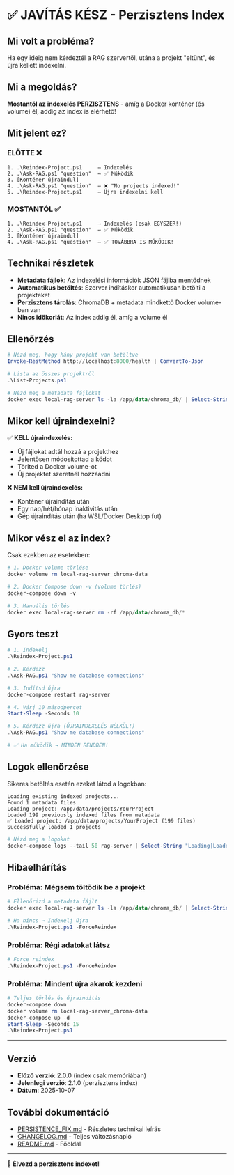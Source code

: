 # ✅ JAVÍTÁS KÉSZ - Perzisztens Index

## Mi volt a probléma?

Ha egy ideig nem kérdeztél a RAG szervertől, utána a projekt "eltűnt", és újra kellett indexelni.

## Mi a megoldás?

**Mostantól az indexelés PERZISZTENS** - amíg a Docker konténer (és volume) él, addig az index is elérhető!

## Mit jelent ez?

### ELŐTTE ❌
```
1. .\Reindex-Project.ps1     → Indexelés
2. .\Ask-RAG.ps1 "question"  → ✅ Működik
3. [Konténer újraindul]
4. .\Ask-RAG.ps1 "question"  → ❌ "No projects indexed!"
5. .\Reindex-Project.ps1     → Újra indexelni kell
```

### MOSTANTÓL ✅
```
1. .\Reindex-Project.ps1     → Indexelés (csak EGYSZER!)
2. .\Ask-RAG.ps1 "question"  → ✅ Működik
3. [Konténer újraindul]
4. .\Ask-RAG.ps1 "question"  → ✅ TOVÁBBRA IS MŰKÖDIK!
```

## Technikai részletek

- **Metadata fájlok**: Az indexelési információk JSON fájlba mentődnek
- **Automatikus betöltés**: Szerver indításkor automatikusan betölti a projekteket
- **Perzisztens tárolás**: ChromaDB + metadata mindkettő Docker volume-ban van
- **Nincs időkorlát**: Az index addig él, amíg a volume él

## Ellenőrzés

```powershell
# Nézd meg, hogy hány projekt van betöltve
Invoke-RestMethod http://localhost:8000/health | ConvertTo-Json

# Lista az összes projektről
.\List-Projects.ps1

# Nézd meg a metadata fájlokat
docker exec local-rag-server ls -la /app/data/chroma_db/ | Select-String "metadata"
```

## Mikor kell újraindexelni?

✅ **KELL újraindexelés:**
- Új fájlokat adtál hozzá a projekthez
- Jelentősen módosítottad a kódot
- Törlted a Docker volume-ot
- Új projektet szeretnél hozzáadni

❌ **NEM kell újraindexelés:**
- Konténer újraindítás után
- Egy nap/hét/hónap inaktivitás után
- Gép újraindítás után (ha WSL/Docker Desktop fut)

## Mikor vész el az index?

Csak ezekben az esetekben:
```powershell
# 1. Docker volume törlése
docker volume rm local-rag-server_chroma-data

# 2. Docker Compose down -v (volume törlés)
docker-compose down -v

# 3. Manuális törlés
docker exec local-rag-server rm -rf /app/data/chroma_db/*
```

## Gyors teszt

```powershell
# 1. Indexelj
.\Reindex-Project.ps1

# 2. Kérdezz
.\Ask-RAG.ps1 "Show me database connections"

# 3. Indítsd újra
docker-compose restart rag-server

# 4. Várj 10 másodpercet
Start-Sleep -Seconds 10

# 5. Kérdezz újra (ÚJRAINDEXELÉS NÉLKÜL!)
.\Ask-RAG.ps1 "Show me database connections"

# ✅ Ha működik → MINDEN RENDBEN!
```

## Logok ellenőrzése

Sikeres betöltés esetén ezeket látod a logokban:
```
Loading existing indexed projects...
Found 1 metadata files
Loading project: /app/data/projects/YourProject
Loaded 199 previously indexed files from metadata
✅ Loaded project: /app/data/projects/YourProject (199 files)
Successfully loaded 1 projects
```

```powershell
# Nézd meg a logokat
docker-compose logs --tail 50 rag-server | Select-String "Loading|Loaded"
```

## Hibaelhárítás

### Probléma: Mégsem töltődik be a projekt

```powershell
# Ellenőrizd a metadata fájlt
docker exec local-rag-server ls -la /app/data/chroma_db/ | Select-String "metadata"

# Ha nincs → Indexelj újra
.\Reindex-Project.ps1 -ForceReindex
```

### Probléma: Régi adatokat látsz

```powershell
# Force reindex
.\Reindex-Project.ps1 -ForceReindex
```

### Probléma: Mindent újra akarok kezdeni

```powershell
# Teljes törlés és újraindítás
docker-compose down
docker volume rm local-rag-server_chroma-data
docker-compose up -d
Start-Sleep -Seconds 15
.\Reindex-Project.ps1
```

---

## Verzió

- **Előző verzió**: 2.0.0 (index csak memóriában)
- **Jelenlegi verzió**: 2.1.0 (perzisztens index)
- **Dátum**: 2025-10-07

## További dokumentáció

- [PERSISTENCE_FIX.md](PERSISTENCE_FIX.md) - Részletes technikai leírás
- [CHANGELOG.md](CHANGELOG.md) - Teljes változásnapló
- [README.md](../README.md) - Főoldal

---

**🎉 Élvezd a perzisztens indexet!**

